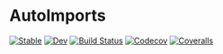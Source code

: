 # AutoImports

[![Stable](https://img.shields.io/badge/docs-stable-blue.svg)](https://tkf.github.io/AutoImports.jl/stable)
[![Dev](https://img.shields.io/badge/docs-dev-blue.svg)](https://tkf.github.io/AutoImports.jl/dev)
[![Build Status](https://travis-ci.com/tkf/AutoImports.jl.svg?branch=master)](https://travis-ci.com/tkf/AutoImports.jl)
[![Codecov](https://codecov.io/gh/tkf/AutoImports.jl/branch/master/graph/badge.svg)](https://codecov.io/gh/tkf/AutoImports.jl)
[![Coveralls](https://coveralls.io/repos/github/tkf/AutoImports.jl/badge.svg?branch=master)](https://coveralls.io/github/tkf/AutoImports.jl?branch=master)
